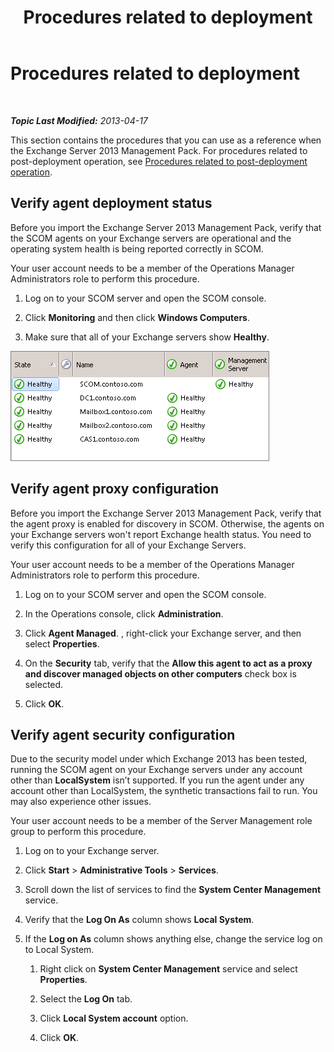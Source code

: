 ﻿---
title: Procedures related to deployment
TOCTitle: Procedures related to deployment
ms:assetid: 6b7682bd-fe3d-43b9-a7db-66c0ac17656f
ms:mtpsurl: https://technet.microsoft.com/en-us/library/Dn195909(v=EXCHG.150)
ms:contentKeyID: 53181784
ms.date: 05/14/2016
mtps_version: v=EXCHG.150
---

<div data-xmlns="http://www.w3.org/1999/xhtml">

<div class="topic" data-xmlns="http://www.w3.org/1999/xhtml" data-msxsl="urn:schemas-microsoft-com:xslt" data-cs="http://msdn.microsoft.com/en-us/">

<div data-asp="http://msdn2.microsoft.com/asp">

# Procedures related to deployment

</div>

<div id="mainSection">

<div id="mainBody">

<span> </span>

_**Topic Last Modified:** 2013-04-17_

This section contains the procedures that you can use as a reference when the Exchange Server 2013 Management Pack. For procedures related to post-deployment operation, see [Procedures related to post-deployment operation](procedures-related-to-post-deployment-operation.md).

<span id="VerifyDeployment"></span>

<div>

## Verify agent deployment status

Before you import the Exchange Server 2013 Management Pack, verify that the SCOM agents on your Exchange servers are operational and the operating system health is being reported correctly in SCOM.

Your user account needs to be a member of the Operations Manager Administrators role to perform this procedure.

1.  Log on to your SCOM server and open the SCOM console.

2.  Click **Monitoring** and then click **Windows Computers**.

3.  Make sure that all of your Exchange servers show **Healthy**.

![Healthy agents in SCOM console](images/Dn195909.7d1ff0bb-419e-40dc-babf-5fa2fb7229a8(EXCHG.150).png "Healthy agents in SCOM console")

</div>

<span id="VerifyProxy"></span>

<div>

## Verify agent proxy configuration

Before you import the Exchange Server 2013 Management Pack, verify that the agent proxy is enabled for discovery in SCOM. Otherwise, the agents on your Exchange servers won't report Exchange health status. You need to verify this configuration for all of your Exchange Servers.

Your user account needs to be a member of the Operations Manager Administrators role to perform this procedure.

1.  Log on to your SCOM server and open the SCOM console.

2.  In the Operations console, click **Administration**.

3.  Click **Agent Managed**. , right-click your Exchange server, and then select **Properties**.

4.  On the **Security** tab, verify that the **Allow this agent to act as a proxy and discover managed objects on other computers** check box is selected.

5.  Click **OK**.

</div>

<span id="VerifySecurity"></span>

<div>

## Verify agent security configuration

Due to the security model under which Exchange 2013 has been tested, running the SCOM agent on your Exchange servers under any account other than **LocalSystem** isn’t supported. If you run the agent under any account other than LocalSystem, the synthetic transactions fail to run. You may also experience other issues.

Your user account needs to be a member of the Server Management role group to perform this procedure.

1.  Log on to your Exchange server.

2.  Click **Start** \> **Administrative Tools** \> **Services**.

3.  Scroll down the list of services to find the **System Center Management** service.

4.  Verify that the **Log On As** column shows **Local System**.

5.  If the **Log on As** column shows anything else, change the service log on to Local System.
    
    1.  Right click on **System Center Management** service and select **Properties**.
    
    2.  Select the **Log On** tab.
    
    3.  Click **Local System account** option.
    
    4.  Click **OK**.

</div>

</div>

<span> </span>

</div>

</div>

</div>

